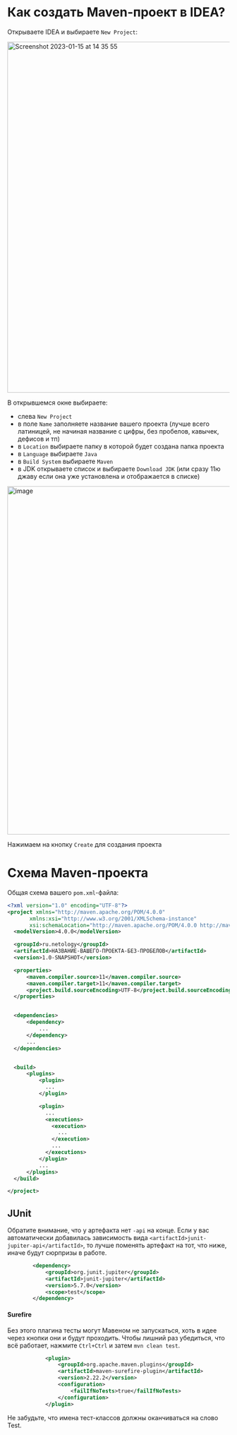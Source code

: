 # Как создать Maven-проект в IDEA?

Открываете IDEA и выбираете `New Project`:

<img width="795" alt="Screenshot 2023-01-15 at 14 35 55" src="https://user-images.githubusercontent.com/53707586/212538397-f9be6070-7e76-4df8-a0e1-39d11514fa13.png">

В открывшемся окне выбираете:
* слева `New Project`
* в поле `Name` заполняете название вашего проекта (лучше всего латиницей, не начиная название с цифры, без пробелов, кавычек, дефисов и тп)
* в `Location` выбираете папку в которой будет создана папка проекта
* в `Language` выбираете `Java`
* в `Build System` выбираете `Maven`
* в JDK открываете список и выбираете `Download JDK` (или сразу 11ю джаву если она уже установлена и отображается в списке)

<img width="789" alt="image" src="https://user-images.githubusercontent.com/53707586/212547806-476eee9e-6f1a-4bf4-912d-2982c25b28ba.png">


Нажимаем на кнопку `Create` для создания проекта

# Схема Maven-проекта
Общая схема вашего `pom.xml`-файла:
  
  ```xml
  <?xml version="1.0" encoding="UTF-8"?>
<project xmlns="http://maven.apache.org/POM/4.0.0"
         xmlns:xsi="http://www.w3.org/2001/XMLSchema-instance"
         xsi:schemaLocation="http://maven.apache.org/POM/4.0.0 http://maven.apache.org/xsd/maven-4.0.0.xsd">
    <modelVersion>4.0.0</modelVersion>

    <groupId>ru.netology</groupId>
    <artifactId>НАЗВАНИЕ-ВАШЕГО-ПРОЕКТА-БЕЗ-ПРОБЕЛОВ</artifactId>
    <version>1.0-SNAPSHOT</version>

    <properties>
        <maven.compiler.source>11</maven.compiler.source>
        <maven.compiler.target>11</maven.compiler.target>
        <project.build.sourceEncoding>UTF-8</project.build.sourceEncoding>
    </properties>


    <dependencies>
        <dependency>
            ...
        </dependency>
        ...
    </dependencies>


    <build>
        <plugins>
            <plugin>
              ...
            </plugin>

            <plugin>
              ...
              <executions>
                <execution>
                  ...
                </execution>
                ...
              </executions>
            </plugin>
            ...
        </plugins>
    </build>

</project>
  ```
  
## JUnit
Обратите внимание, что у артефакта нет `-api` на конце. Если у вас автоматически добавилась зависимость вида `<artifactId>junit-jupiter-api</artifactId>`, то лучше поменять артефакт на тот, что ниже, иначе будут сюрпризы в работе.

  ```xml
          <dependency>
              <groupId>org.junit.jupiter</groupId>
              <artifactId>junit-jupiter</artifactId>
              <version>5.7.0</version>
              <scope>test</scope>
          </dependency>
  ```

#### Surefire
Без этого плагина тесты могут Мавеном не запускаться, хоть в идее через кнопки они и будут проходить. Чтобы лишний раз убедиться, что всё работает, нажмите `Ctrl+Ctrl` и затем `mvn clean test`.
  
  ```xml
              <plugin>
                  <groupId>org.apache.maven.plugins</groupId>
                  <artifactId>maven-surefire-plugin</artifactId>
                  <version>2.22.2</version>
                  <configuration>
                      <failIfNoTests>true</failIfNoTests>
                  </configuration>
              </plugin>
  ```

Не забудьте, что имена тест-классов должны оканчиваться на слово Test.
